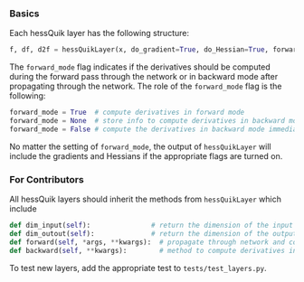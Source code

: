 ### Basics

Each hessQuik layer has the following structure:
```python
f, df, d2f = hessQuikLayer(x, do_gradient=True, do_Hessian=True, forward_mode=True, dudx=None, d2ud2x=None)
```
The ```forward_mode``` flag indicates if the derivatives should be computed during the forward pass through the network or in backward mode after propagating through the network. 
The role of the ```forward_mode``` flag is the following:
```python
forward_mode = True  # compute derivatives in forward mode
forward_mode = None  # store info to compute derivatives in backward mode, but wait to compute
forward_mode = False # compute the derivatives in backward mode immediately
```
No matter the setting of ```forward_mode```, the output of ```hessQuikLayer``` will include the gradients and Hessians if the appropriate flags are turned on.

### For Contributors
All hessQuik layers should inherit the methods from ```hessQuikLayer``` which include
```python
def dim_input(self):               # return the dimension of the input into the layer 
def dim_outout(self):              # return the dimension of the output from the layer
def forward(self, *args, **kwargs):  # propagate through network and compute derivatives in either forward or backward more
def backward(self, **kwargs):        # method to compute derivatives in backward mode; this method will be called in forward()
```
To test new layers, add the appropriate test to ```tests/test_layers.py```. 




